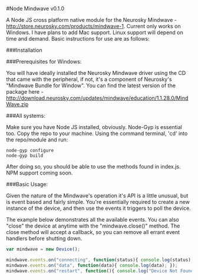 #Node Mindwave v0.1.0

A Node JS cross platform native module for the Neurosky Mindwave - http://store.neurosky.com/products/mindwave-1.
Current only works on Windows. I have plans to add Mac support. Linux support will depend on time and demand. Basic instructions for use are as follows:

###Installation

###Prerequisites for Windows:

You will have ideally installed the Neurosky Mindwave driver using the CD that came with the peripheral,
if not, it's a component of Neurosky's "Mindwave Bundle for Window".
You can find the latest version of the package here - http://download.neurosky.com/updates/mindwave/education/1.1.28.0/MindWave.zip

###All systems:

Make sure you have Node JS installed, obviously. Node-Gyp is essential too.
Copy the repo to your machine. Using the command terminal, 'cd' into the repo/module and run:

```
node-gyp configure
node-gyp build
```

After doing so, you should be able to use the methods found in index.js.
NPM support coming soon.

###Basic Usage:

Given the nature of the Mindwave's operation it's API is a little unusual, but  is event based and fairly simple.
You're essentially required to create a new instance of the device, and then use the events it triggers to poll the device.

The example below demonstrates all the available events.
You can also "close" the device at anytime with the "mindwave.close()" method.
The close method will accept a callback, so you can remove all errant event handlers before shutting down.

```javascript
var mindwave = new Device();

mindwave.events.on("connecting", function(status){ console.log(status); });
mindwave.events.on("data", function(data){ console.log(data); });
mindwave.events.on("restart", function(){ console.log("Device Not Found: Restart"); });

```
